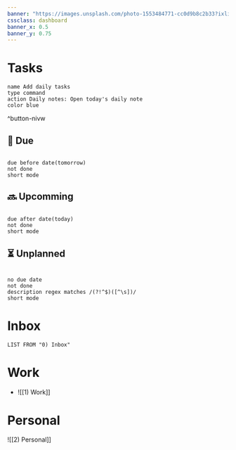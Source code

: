 ```yaml
---
banner: "https://images.unsplash.com/photo-1553484771-cc0d9b8c2b33?ixlib=rb-1.2.1&ixid=MnwxMjA3fDB8MHxwaG90by1wYWdlfHx8fGVufDB8fHx8&auto=format&fit=crop&w=1901&q=80"
cssclass: dashboard
banner_x: 0.5
banner_y: 0.75
---
```

# Tasks

```button
name Add daily tasks
type command
action Daily notes: Open today's daily note
color blue
```
^button-nivw
## 🔔 Due
```tasks

due before date(tomorrow)
not done
short mode

```
## 🔜 Upcomming
```tasks

due after date(today)
not done  
short mode

```
## ⏳ Unplanned
```tasks

no due date
not done 
description regex matches /(?!^$)([^\s])/
short mode

```

# Inbox
```dataview
LIST FROM "0) Inbox"
```

# Work
- ![[1) Work]]

# Personal
![[2) Personal]]
